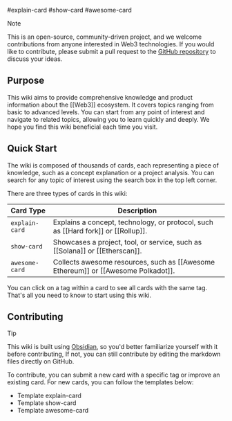 #explain-card #show-card #awesome-card

> [!note]
> This is an open-source, community-driven project, and we welcome contributions from anyone interested in Web3 technologies. If you would like to contribute, please submit a pull request to the [ GitHub repository](https://github.com/web333wiki/web3-wiki) to discuss your ideas.

## Purpose

This wiki aims to provide comprehensive knowledge and product information about the [[Web3]] ecosystem. It covers topics ranging from basic to advanced levels. You can start from any point of interest and navigate to related topics, allowing you to learn quickly and deeply. We hope you find this wiki beneficial each time you visit.

## Quick Start

The wiki is composed of thousands of cards, each representing a piece of knowledge, such as a concept explanation or a project analysis. You can search for any topic of interest using the search box in the top left corner.

There are three types of cards in this wiki:

| Card Type      | Description                                                                       |
| :------------- | --------------------------------------------------------------------------------- |
| `explain-card` | Explains a concept, technology, or protocol, such as [[Hard fork]] or [[Rollup]]. |
| `show-card`    | Showcases a project, tool, or service, such as [[Solana]] or [[Etherscan]].       |
| `awesome-card` | Collects awesome resources, such as [[Awesome Ethereum]] or [[Awesome Polkadot]]. |

You can click on a tag within a card to see all cards with the same tag. That's all you need to know to start using this wiki.

## Contributing

> [!tip]
> This wiki is built using [Obsidian](https://obsidian.md), so you'd better familiarize yourself with it before contributing, If not, you can still contribute by editing the markdown files directly on GitHub.

To contribute, you can submit a new card with a specific tag or improve an existing card. For new cards, you can follow the templates below:

- Template explain-card
- Template show-card
- Template awesome-card
